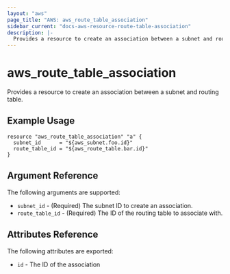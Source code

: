 ```yaml
---
layout: "aws"
page_title: "AWS: aws_route_table_association"
sidebar_current: "docs-aws-resource-route-table-association"
description: |-
  Provides a resource to create an association between a subnet and routing table.
---
```


# aws_route_table_association

Provides a resource to create an association between a subnet and routing table.

## Example Usage

```hcl
resource "aws_route_table_association" "a" {
  subnet_id      = "${aws_subnet.foo.id}"
  route_table_id = "${aws_route_table.bar.id}"
}
```

## Argument Reference

The following arguments are supported:

* `subnet_id` - (Required) The subnet ID to create an association.
* `route_table_id` - (Required) The ID of the routing table to associate with.

## Attributes Reference

The following attributes are exported:

* `id` - The ID of the association

